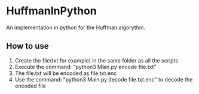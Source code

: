 # HuffmanInPython

An implementation in python for the Huffman algorythm.

## How to use

1. Create the file(txt for example) in the same folder as all the scripts
2. Execute the command: "python3 Main.py encode file.txt"
3. The file.txt will be encoded as file.txt.enc
4. Use the command: "python3 Main.py decode file.txt.enc" to decode the encoded file
